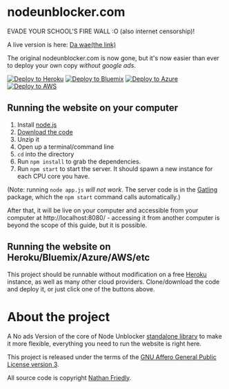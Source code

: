 # nodeunblocker.com

EVADE YOUR SCHOOL'S FIRE WALL :O (also internet censorship)!

A live version is here: [Da wae(the link)](https://nofirewall.herokuapp.com/)

The original nodeunblocker.com is now gone, but it's now easier than ever to deploy your own copy _without google ads_.

[![Deploy to Heroku](https://www.herokucdn.com/deploy/button.svg)](https://heroku.com/deploy?template=https://github.com/idcforthis/noschoolfirewall/)
[![Deploy to Bluemix](https://cloud.ibm.com/devops/setup/deploy/button.png)](https://bluemix.net/deploy?repository=https://github.com/idcforthis/noschoolfirewall/)
[![Deploy to Azure](http://azuredeploy.net/deploybutton.png)](https://azuredeploy.net/)
[![Deploy to AWS](https://oneclick.amplifyapp.com/button.svg)](https://console.aws.amazon.com/amplify/home#/deploy?repo=https://github.com/idcforthis/noschoolfirewall/)


## Running the website on your computer

1. Install [node.js](http://nodejs.org/)
2. [Download the code](https://github.com/nfriedly/nodeunblocker.com/archive/master.zip)
3. Unzip it
4. Open up a terminal/command line
5. `cd` into the directory
6. Run `npm install` to grab the dependencies.
7. Run `npm start` to start the server. It should spawn a new instance for each CPU core you have.

(Note: running `node app.js` *will not work*. The server code is in the [Gatling](https://npmjs.org/package/gatling)
package, which the `npm start` command calls automatically.)

After that, it will be live on your computer and accessible from your computer at http://localhost:8080/ - accessing it from another computer is beyond the scope of this guide, but it is possible.

## Running the website on Heroku/Bluemix/Azure/AWS/etc

This project should be runnable without modification on a free [Heroku](http://www.heroku.com/) instance, as well as many other cloud providers. Clone/download the code and deploy it, or just click one of the buttons above.

# About the project

A No ads Version of the core of Node Unblocker [standalone library](https://github.com/nfriedly/node-unblocker) to make it more flexible, everything you need to run the website is right here.

This project is released under the terms of the [GNU Affero General Public License version 3](https://www.gnu.org/licenses/agpl-3.0.html).

All source code is copyright [Nathan Friedly](http://nfriedly.com/).
